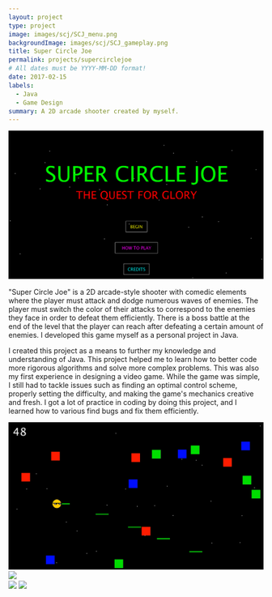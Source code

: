 ```yaml
---
layout: project
type: project
image: images/scj/SCJ_menu.png
backgroundImage: images/scj/SCJ_gameplay.png
title: Super Circle Joe
permalink: projects/supercirclejoe
# All dates must be YYYY-MM-DD format!
date: 2017-02-15
labels:
  - Java
  - Game Design
summary: A 2D arcade shooter created by myself.
---
```


<img class="ui huge centered bordered image" src="../images/scj/SCJ_menu.png">

"Super Circle Joe" is a 2D arcade-style shooter with comedic elements where the player must attack and dodge numerous waves of enemies. The player must switch the color of their attacks to correspond to the enemies they face in order to defeat them efficiently. There is a boss battle at the end of the level that the player can reach after defeating a certain amount of enemies. I developed this game myself as a personal project in Java.

I created this project as a means to further my knowledge and understanding of Java. This project helped me to learn how to better code more rigorous algorithms and solve more complex problems. This was also my first experience in designing a video game. While the game was simple, I still had to tackle issues such as finding an optimal control scheme, properly setting the difficulty, and making the game's mechanics creative and fresh. I got a lot of practice in coding by doing this project, and I learned how to various find bugs and fix them efficiently. 

<div class="ui two column grid">
  <div class="column">
    <img class="ui large bordered image" src="../images/scj/SCJ_gameplay.png">
    <img class="ui large bordered image" src="../images/scj/Playto_Instructions.png">
  </div>
  <div class="column">
    <img class="ui large bordered image" src="../images/scj/Playto_boss.png">
    <img class="ui large bordered image" src="../images/scj/Playto_death.png">
  </div>
</div>
